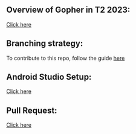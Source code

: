 ## Overview of Gopher in T2 2023:
[Click here](https://deakin365.sharepoint.com/:p:/r/sites/GopherIndustries2/_layouts/15/Doc.aspx?sourcedoc=%7B0C4E7C6C-2873-423D-BBF0-1CE09D4B526D%7D&file=Junior%20Gopher%20Industries%20Presentation.pptx&action=edit&mobileredirect=true)

## Branching strategy:
To contribute to this repo, follow the guide [here](https://deakin365.sharepoint.com/:w:/r/sites/GopherIndustries2/Shared%20Documents/Guardians%20(T1)/T1%202023/TeamGuardians-CloneProcess.docx?d=wfba6c34a53b743c4a39b519990def465&csf=1&web=1&e=PfBjyp)

## Android Studio Setup:
[Click here](https://deakin365.sharepoint.com/:w:/s/GopherIndustries2/EdSrJiI562ZCj2gx4QXkCRYBU58s5W6MNCDr3yDlcHXcog?e=oCLfc1)

## Pull Request:
[Click here](https://deakin365.sharepoint.com/:w:/s/GopherIndustries2/EaQj9mdwqT1Jk505WQZqK0gBSJ3pDyz-Rz6naKJPP15m5w?e=n0MqIn)
